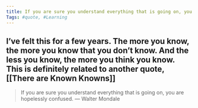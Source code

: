 ```yaml
---
title: If you are sure you understand everything that is going on, you are hopelessly confused.
Tags: #quote, #Learning 
---
```

## I’ve felt this for a few years. The more you know, the more you know that you don’t know. And the less you know, the more you think you know. This is definitely related to another quote, [[There are Known Knowns]]

> If you are sure you understand everything that is going on, you are hopelessly confused.
— Walter Mondale
##